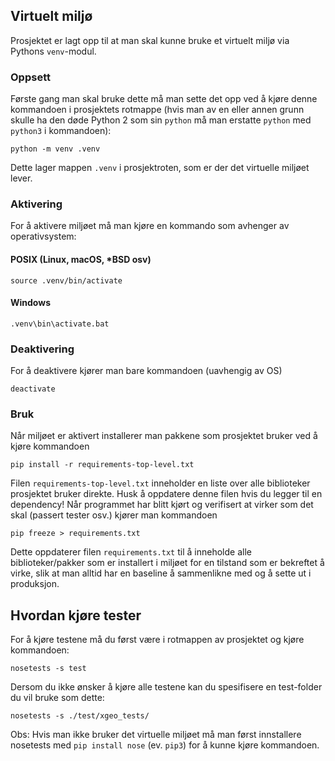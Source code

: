 ## Virtuelt miljø
Prosjektet er lagt opp til at man skal kunne bruke et virtuelt miljø via
Pythons `venv`-modul.

### Oppsett
Første gang man skal bruke dette må man sette det
opp ved å kjøre denne kommandoen i prosjektets rotmappe (hvis man av en
eller annen grunn skulle ha den døde Python 2 som sin `python` må man
erstatte `python` med `python3` i kommandoen):
```
python -m venv .venv
```
Dette lager mappen `.venv` i prosjektroten, som er der det virtuelle miljøet
lever.

### Aktivering
For å aktivere miljøet må man kjøre en kommando som avhenger av
operativsystem:

#### POSIX (Linux, macOS, \*BSD osv)
```
source .venv/bin/activate
```

#### Windows
```
.venv\bin\activate.bat
```

### Deaktivering
For å deaktivere kjører man bare kommandoen (uavhengig av OS)
```
deactivate
```

### Bruk
Når miljøet er aktivert installerer man pakkene som prosjektet bruker ved
å kjøre kommandoen
```
pip install -r requirements-top-level.txt
```
Filen `requirements-top-level.txt` inneholder en liste over alle biblioteker
prosjektet bruker direkte. Husk å oppdatere denne filen hvis du legger til en
dependency! Når programmet har blitt kjørt og verifisert at virker som det
skal (passert tester osv.) kjører man kommandoen
```
pip freeze > requirements.txt
```
Dette oppdaterer filen `requirements.txt` til å inneholde alle
biblioteker/pakker som er installert i miljøet for en tilstand som er
bekreftet å virke, slik at man alltid har en baseline å sammenlikne med og å
sette ut i produksjon.


## Hvordan kjøre tester
For å kjøre testene må du først være i rotmappen av prosjektet og kjøre kommandoen:

```
nosetests -s test
```

Dersom du ikke ønsker å kjøre alle testene kan du spesifisere en test-folder du vil bruke som dette:

```
nosetests -s ./test/xgeo_tests/
```

Obs: Hvis man ikke bruker det virtuelle miljøet må man først innstallere nosetests med `pip install nose` (ev. `pip3`) for å kunne kjøre
kommandoen.

